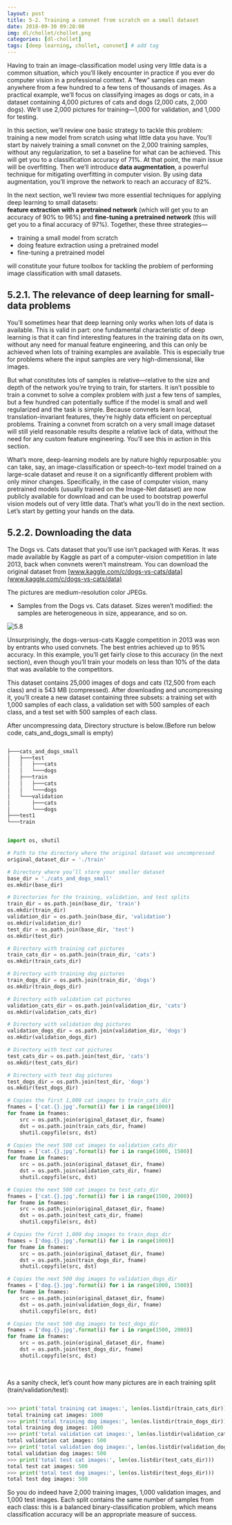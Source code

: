 ```yaml
---
layout: post
title: 5-2. Training a convnet from scratch on a small dataset
date: 2018-09-30 09:28:00
img: dl/chollet/chollet.png
categories: [dl-chollet] 
tags: [deep learning, chollet, convnet] # add tag
---
```


Having to train an image-classification model using very little data is a common situation, which you’ll likely encounter in practice if you ever do computer vision in a professional context.
A “few” samples can mean anywhere from a few hundred to a few tens of thousands of images.
As a practical example, we’ll focus on classifying images as dogs or cats, in a dataset containing 4,000 pictures of cats and dogs (2,000 cats, 2,000 dogs).
We’ll use 2,000 pictures for training—1,000 for validation, and 1,000 for testing.

In this section, we’ll review one basic strategy to tackle this problem: <br>
training a new model from scratch using what little data you have.
You’ll start by naively training a small convnet on the 2,000 training samples, without any regularization, to set a baseline for what can be achieved.
This will get you to a classification accuracy of 71%.
At that point, the main issue will be overfitting. 
Then we’ll introduce **data augmentation**, a powerful technique for mitigating overfitting in computer vision.
By using data augmentation, you’ll improve the network to reach an accuracy of 82%.

In the next section, we’ll review two more essential techniques for applying deep learning to small datasets: <br>
**feature extraction with a pretrained network** (which will get you to an accuracy of 90% to 96%) and **fine-tuning a pretrained network** (this will get you to a final accuracy of 97%).
Together, these three strategies— <br>

+ training a small model from scratch
+ doing feature extraction using a pretrained model
+ fine-tuning a pretrained model

will constitute your future toolbox for tackling the problem of performing image classification with small datasets.

## 5.2.1. The relevance of deep learning for small-data problems

You’ll sometimes hear that deep learning only works when lots of data is available.
This is valid in part: one fundamental characteristic of deep learning is that it can find interesting features in the training data on its own, without any need for manual feature engineering,
and this can only be achieved when lots of training examples are available.
This is especially true for problems where the input samples are very high-dimensional, like images.

But what constitutes lots of samples is relative—relative to the size and depth of the network you’re trying to train, for starters.
It isn’t possible to train a convnet to solve a complex problem with just a few tens of samples, 
but a few hundred can potentially suffice if the model is small and well regularized and the task is simple.
Because convnets learn local, translation-invariant features, they’re highly data efficient on perceptual problems. 
Training a convnet from scratch on a very small image dataset will still yield reasonable results despite a relative lack of data, without the need for any custom feature engineering. You’ll see this in action in this section.

What’s more, deep-learning models are by nature highly repurposable: 
you can take, say, an image-classification or speech-to-text model trained on a large-scale dataset and reuse it on a significantly different problem with only minor changes.
Specifically, in the case of computer vision, many pretrained models (usually trained on the Image-Net dataset) are now publicly available for download and can be used to bootstrap powerful vision models out of very little data.
That’s what you’ll do in the next section. Let’s start by getting your hands on the data.

## 5.2.2. Downloading the data

The Dogs vs. Cats dataset that you’ll use isn’t packaged with Keras. It was made available by Kaggle as part of a computer-vision competition in late 2013, back when convnets weren’t mainstream.
You can download the original dataset from [www.kaggle.com/c/dogs-vs-cats/data](www.kaggle.com/c/dogs-vs-cats/data)

The pictures are medium-resolution color JPEGs.

+ Samples from the Dogs vs. Cats dataset. Sizes weren’t modified: the samples are heterogeneous in size, appearance, and so on.

![5.8](../assets/img/dl/chollet/05-2/05fig08_alt.jpg)

Unsurprisingly, the dogs-versus-cats Kaggle competition in 2013 was won by entrants who used convnets.
The best entries achieved up to 95% accuracy. 
In this example, you’ll get fairly close to this accuracy (in the next section), even though you’ll train your models on less than 10% of the data that was available to the competitors.

This dataset contains 25,000 images of dogs and cats (12,500 from each class) and is 543 MB (compressed). 
After downloading and uncompressing it, you’ll create a new dataset containing three subsets: a training set with 1,000 samples of each class, a validation set with 500 samples of each class, and a test set with 500 samples of each class.

After uncompressing data, Directory structure is below.(Before run below code, cats_and_dogs_small is empty)
```python

├───cats_and_dogs_small
│   ├───test
│   │   ├───cats
│   │   └───dogs
│   ├───train
│   │   ├───cats
│   │   └───dogs
│   └───validation
│       ├───cats
│       └───dogs
├───test1
└───train

```

```python

import os, shutil

# Path to the directory where the original dataset was uncompressed
original_dataset_dir = './train'

# Directory where you’ll store your smaller dataset
base_dir = './cats_and_dogs_small'
os.mkdir(base_dir)

# Directories for the training, validation, and test splits
train_dir = os.path.join(base_dir, 'train')
os.mkdir(train_dir)
validation_dir = os.path.join(base_dir, 'validation')
os.mkdir(validation_dir)
test_dir = os.path.join(base_dir, 'test')
os.mkdir(test_dir)

# Directory with training cat pictures
train_cats_dir = os.path.join(train_dir, 'cats')
os.mkdir(train_cats_dir)

# Directory with training dog pictures
train_dogs_dir = os.path.join(train_dir, 'dogs')
os.mkdir(train_dogs_dir)

# Directory with validation cat pictures
validation_cats_dir = os.path.join(validation_dir, 'cats')
os.mkdir(validation_cats_dir)

# Directory with validation dog pictures
validation_dogs_dir = os.path.join(validation_dir, 'dogs')
os.mkdir(validation_dogs_dir)

# Directory with test cat pictures
test_cats_dir = os.path.join(test_dir, 'cats')
os.mkdir(test_cats_dir)

# Directory with test dog pictures
test_dogs_dir = os.path.join(test_dir, 'dogs')
os.mkdir(test_dogs_dir)

# Copies the first 1,000 cat images to train_cats_dir
fnames = ['cat.{}.jpg'.format(i) for i in range(1000)]
for fname in fnames:
    src = os.path.join(original_dataset_dir, fname)
    dst = os.path.join(train_cats_dir, fname)
    shutil.copyfile(src, dst)

# Copies the next 500 cat images to validation_cats_dir
fnames = ['cat.{}.jpg'.format(i) for i in range(1000, 1500)]
for fname in fnames:
    src = os.path.join(original_dataset_dir, fname)
    dst = os.path.join(validation_cats_dir, fname)
    shutil.copyfile(src, dst)

# Copies the next 500 cat images to test_cats_dir
fnames = ['cat.{}.jpg'.format(i) for i in range(1500, 2000)]
for fname in fnames:
    src = os.path.join(original_dataset_dir, fname)
    dst = os.path.join(test_cats_dir, fname)
    shutil.copyfile(src, dst)

# Copies the first 1,000 dog images to train_dogs_dir
fnames = ['dog.{}.jpg'.format(i) for i in range(1000)]
for fname in fnames:
    src = os.path.join(original_dataset_dir, fname)
    dst = os.path.join(train_dogs_dir, fname)
    shutil.copyfile(src, dst)

# Copies the next 500 dog images to validation_dogs_dir 
fnames = ['dog.{}.jpg'.format(i) for i in range(1000, 1500)]
for fname in fnames:
    src = os.path.join(original_dataset_dir, fname)
    dst = os.path.join(validation_dogs_dir, fname)
    shutil.copyfile(src, dst)

# Copies the next 500 dog images to test_dogs_dir
fnames = ['dog.{}.jpg'.format(i) for i in range(1500, 2000)]
for fname in fnames:
    src = os.path.join(original_dataset_dir, fname)
    dst = os.path.join(test_dogs_dir, fname)
    shutil.copyfile(src, dst)

```
<br>

As a sanity check, let’s count how many pictures are in each training split (train/validation/test):

```python

>>> print('total training cat images:', len(os.listdir(train_cats_dir)))
total training cat images: 1000
>>> print('total training dog images:', len(os.listdir(train_dogs_dir)))
total training dog images: 1000
>>> print('total validation cat images:', len(os.listdir(validation_cats_dir)))
total validation cat images: 500
>>> print('total validation dog images:', len(os.listdir(validation_dogs_dir)))
total validation dog images: 500
>>> print('total test cat images:', len(os.listdir(test_cats_dir)))
total test cat images: 500
>>> print('total test dog images:', len(os.listdir(test_dogs_dir)))
total test dog images: 500

```

So you do indeed have 2,000 training images, 1,000 validation images, and 1,000 test images. 
Each split contains the same number of samples from each class: this is a balanced binary-classification problem, which means classification accuracy will be an appropriate measure of success.


 





 

  
 